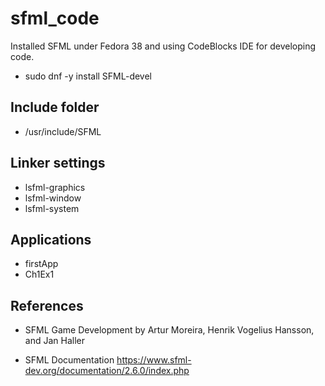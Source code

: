 # sfml_code

Installed SFML under Fedora 38 and using CodeBlocks IDE for developing code.

- sudo dnf -y install SFML-devel

## Include folder

- /usr/include/SFML

## Linker settings

- lsfml-graphics
- lsfml-window
- lsfml-system

## Applications

- firstApp
- Ch1Ex1

## References

- SFML Game Development by Artur Moreira, Henrik Vogelius Hansson, and 
Jan Haller

- SFML Documentation https://www.sfml-dev.org/documentation/2.6.0/index.php
